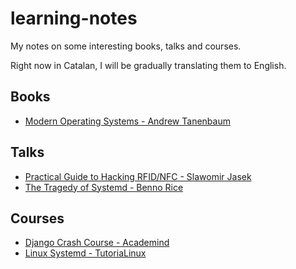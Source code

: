# learning-notes

My notes on some interesting books, talks and courses.

Right now in Catalan, I will be gradually translating them to English.

## Books

- [Modern Operating Systems - Andrew Tanenbaum](https://github.com/canales2002/learning-notes/blob/main/books/modern-operating-systems.md)

## Talks

- [Practical Guide to Hacking RFID/NFC - Slawomir Jasek](https://github.com/canales2002/learning-notes/blob/main/talks/practical-guide-rfid-nfc.md)
- [The Tragedy of Systemd - Benno Rice](https://github.com/canales2002/learning-notes/blob/main/talks/tragedy-of-systemd.md)

## Courses

- [Django Crash Course - Academind](https://github.com/canales2002/learning-notes/blob/main/courses/django-crash-course.md)
- [Linux Systemd - TutoriaLinux](https://github.com/canales2002/learning-notes/blob/main/courses/linux-systemd.md)
